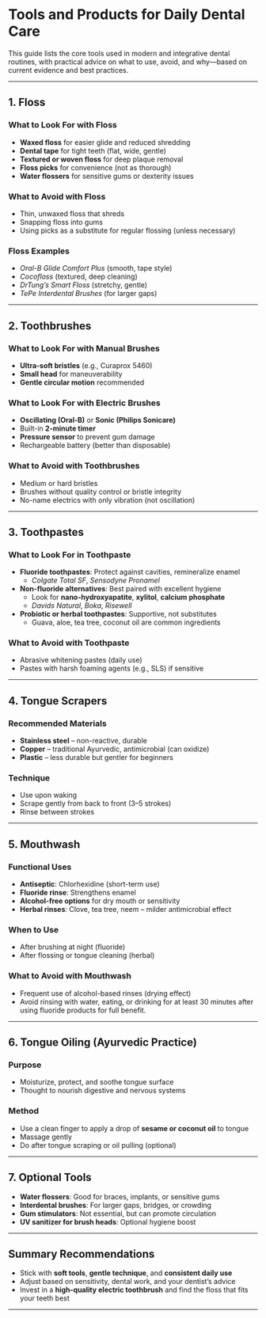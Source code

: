 # Tools and Products for Daily Dental Care

This guide lists the core tools used in modern and integrative dental routines, with practical advice on what to use, avoid, and why—based on current evidence and best practices.

---

## 1. Floss

### What to Look For with Floss

- **Waxed floss** for easier glide and reduced shredding
- **Dental tape** for tight teeth (flat, wide, gentle)
- **Textured or woven floss** for deep plaque removal
- **Floss picks** for convenience (not as thorough)
- **Water flossers** for sensitive gums or dexterity issues

### What to Avoid with Floss

- Thin, unwaxed floss that shreds
- Snapping floss into gums
- Using picks as a substitute for regular flossing (unless necessary)

### Floss Examples

- *Oral-B Glide Comfort Plus* (smooth, tape style)
- *Cocofloss* (textured, deep cleaning)
- *DrTung’s Smart Floss* (stretchy, gentle)
- *TePe Interdental Brushes* (for larger gaps)

---

## 2. Toothbrushes

### What to Look For with Manual Brushes

- **Ultra-soft bristles** (e.g., Curaprox 5460)
- **Small head** for maneuverability
- **Gentle circular motion** recommended

### What to Look For with Electric Brushes

- **Oscillating (Oral-B)** or **Sonic (Philips Sonicare)**
- Built-in **2-minute timer**
- **Pressure sensor** to prevent gum damage
- Rechargeable battery (better than disposable)

### What to Avoid with Toothbrushes

- Medium or hard bristles
- Brushes without quality control or bristle integrity
- No-name electrics with only vibration (not oscillation)

---

## 3. Toothpastes

### What to Look For in Toothpaste

- **Fluoride toothpastes**: Protect against cavities, remineralize enamel
  - *Colgate Total SF*, *Sensodyne Pronamel*
- **Non-fluoride alternatives**: Best paired with excellent hygiene
  - Look for **nano-hydroxyapatite**, **xylitol**, **calcium phosphate**
  - *Davids Natural*, *Boka*, *Risewell*
- **Probiotic or herbal toothpastes**: Supportive, not substitutes
  - Guava, aloe, tea tree, coconut oil are common ingredients

### What to Avoid with Toothpaste

- Abrasive whitening pastes (daily use)
- Pastes with harsh foaming agents (e.g., SLS) if sensitive

---

## 4. Tongue Scrapers

### Recommended Materials

- **Stainless steel** – non-reactive, durable
- **Copper** – traditional Ayurvedic, antimicrobial (can oxidize)
- **Plastic** – less durable but gentler for beginners

### Technique

- Use upon waking
- Scrape gently from back to front (3–5 strokes)
- Rinse between strokes

---

## 5. Mouthwash

### Functional Uses

- **Antiseptic**: Chlorhexidine (short-term use)
- **Fluoride rinse**: Strengthens enamel
- **Alcohol-free options** for dry mouth or sensitivity
- **Herbal rinses**: Clove, tea tree, neem – milder antimicrobial effect

### When to Use

- After brushing at night (fluoride)
- After flossing or tongue cleaning (herbal)

### What to Avoid with Mouthwash

- Frequent use of alcohol-based rinses (drying effect)
- Avoid rinsing with water, eating, or drinking for at least 30 minutes after using fluoride products for full benefit.
---

## 6. Tongue Oiling (Ayurvedic Practice)

### Purpose

- Moisturize, protect, and soothe tongue surface
- Thought to nourish digestive and nervous systems

### Method

- Use a clean finger to apply a drop of **sesame or coconut oil** to tongue
- Massage gently
- Do after tongue scraping or oil pulling (optional)

---

## 7. Optional Tools

- **Water flossers**: Good for braces, implants, or sensitive gums
- **Interdental brushes**: For larger gaps, bridges, or crowding
- **Gum stimulators**: Not essential, but can promote circulation
- **UV sanitizer for brush heads**: Optional hygiene boost

---

## Summary Recommendations

- Stick with **soft tools**, **gentle technique**, and **consistent daily use**
- Adjust based on sensitivity, dental work, and your dentist’s advice
- Invest in a **high-quality electric toothbrush** and find the floss that fits your teeth best

---
